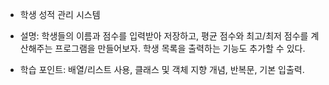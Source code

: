 - 학생 성적 관리 시스템

- 설명: 학생들의 이름과 점수를 입력받아 저장하고, 평균 점수와 최고/최저 점수를 계산해주는 프로그램을 만들어보자. 학생 목록을 출력하는 기능도 추가할 수 있다.

- 학습 포인트: 배열/리스트 사용, 클래스 및 객체 지향 개념, 반복문, 기본 입출력.